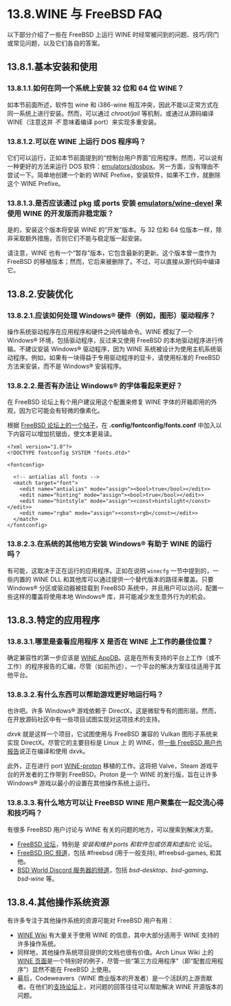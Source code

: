 # 13.8.WINE 与 FreeBSD FAQ

以下部分介绍了一些在 FreeBSD 上运行 WINE 时经常被问到的问题、技巧/窍门或常见问题，以及它们各自的答案。

## 13.8.1.基本安装和使用

### 13.8.1.1.如何在同一个系统上安装 32 位和 64 位 WINE？

如本节前面所述，软件包 wine 和 i386-wine 相互冲突，因此不能以正常方式在同一系统上进行安装。然而，可以通过 _chroot/jail_ 等机制，或通过从源码编译 WINE（注意这并 _不_ 意味着编译 port）来实现多重安装。

### 13.8.1.2.可以在 WINE 上运行 DOS 程序吗？

它们可以运行，正如本节前面提到的“控制台用户界面”应用程序。然而，可以说有一种更好的方法来运行 DOS 软件：[emulators/dosbox](https://cgit.freebsd.org/ports/tree/emulators/dosbox/pkg-descr)。另一方面，没有理由不尝试一下。简单地创建一个新的 WINE Prefixe，安装软件，如果不工作，就删除这个 WINE Prefixe。

### 13.8.1.3.是否应该通过 pkg 或 ports 安装 [emulators/wine-devel](https://cgit.freebsd.org/ports/tree/emulators/wine-devel/pkg-descr) 来使用 WINE 的开发版而非稳定版？

是的，安装这个版本将安装 WINE 的“开发”版本。与 32 位和 64 位版本一样，除非采取额外措施，否则它们不能与稳定版一起安装。

请注意，WINE 也有一个“暂存”版本，它包含最新的更新。这个版本曾一度作为 FreeBSD 的移植版本；然而，它后来被删除了。不过，可以直接从源代码中编译它。

## 13.8.2.安装优化

### 13.8.2.1.应该如何处理 Windows® 硬件（例如，图形）驱动程序？

操作系统驱动程序在应用程序和硬件之间传输命令。WINE 模拟了一个 Windows® 环境，包括驱动程序，反过来又使用 FreeBSD 的本地驱动程序进行传输。不建议安装 Windows® 驱动程序，因为 WINE 系统被设计为使用主机系统驱动程序。例如，如果有一块得益于专用驱动程序的显卡，请使用标准的 FreeBSD 方法来安装，而不是 Windows® 安装程序。

### 13.8.2.2.是否有办法让 Windows® 的字体看起来更好？

在 FreeBSD 论坛上有个用户建议用这个配置来修复 WINE 字体的开箱即用的外观，因为它可能会有轻微的像素化。

根据 [FreeBSD 论坛上的一个帖子](https://forums.freebsd.org/threads/make-wine-ui-fonts-look-good.68273/)，在 **.config/fontconfig/fonts.conf** 中加入以下内容可以增加抗锯齿，使文本更易读。

```shell
<?xml version="1.0"?>
<!DOCTYPE fontconfig SYSTEM "fonts.dtd>"

<fontconfig>

  <!-- antialias all fonts -->
  <match target="font">
    <edit name="antialias" mode="assign"><bool>true</bool></edit>>
    <edit name="hinting" mode="assign"><bool>true</bool></edit>>
    <edit name="hintstyle" mode="assign"><const>hintslight</const></edit>>
    <edit name="rgba" mode="assign"><const>rgb</const></edit>>
  </match>
</fontconfig>
```

### 13.8.2.3.在系统的其他地方安装 Windows® 有助于 WINE 的运行吗？

有可能，这取决于正在运行的应用程序。正如在说明 `winecfg` 一节中提到的，一些内置的 WINE DLL 和其他库可以通过提供一个替代版本的路径来覆盖。只要 Windows® 分区或驱动器被挂载到 FreeBSD 系统中，并且用户可以访问，配置一些这样的覆盖将使用本地 Windows® 库，并可能减少发生意外行为的机会。

## 13.8.3.特定的应用程序

### 13.8.3.1.哪里是查看应用程序 X 是否在 WINE 上工作的最佳位置？

确定兼容性的第一步应该是 [WINE AppDB](https://appdb.winehq.org/)。这是在所有支持的平台上工作（或不工作）的程序报告的汇编，尽管（如前所述），一个平台的解决方案往往适用于其他平台。

### 13.8.3.2.有什么东西可以帮助游戏更好地运行吗？

也许吧。许多 Windows® 游戏依赖于 DirectX，这是微软专有的图形层。然而，在开放源码社区中有一些项目试图实现对这项技术的支持。

_dxvk_ 就是这样一个项目，它试图使用与 FreeBSD 兼容的 Vulkan 图形子系统来实现 DirectX。尽管它的主要目标是 Linux 上 的 WINE，但[一些 FreeBSD 用户也报告](https://forums.freebsd.org/threads/what-about-gaming-on-freebsd.723/page-9)说正在编译和使用 dxvk。

此外，正在进行 port [WINE-proton](https://www.freshports.org/emulators/wine-proton/) 移植的工作。这将把 Valve，Steam 游戏平台的开发者的工作带到 FreeBSD。Proton 是一个 WINE 的发行版，旨在让许多 Windows® 游戏以最小的设置在其他操作系统上运行。

### 13.8.3.3.有什么地方可以让 FreeBSD WINE 用户聚集在一起交流心得和技巧吗？

有很多 FreeBSD 用户讨论与 WINE 有关的问题的地方，可以搜索到解决方案。

- [FreeBSD 论坛](https://forums.freebsd.org/)，特别是 _安装和维护 ports 和软件包或仿真和虚拟化_ 论坛。
- [FreeBSD IRC 频道](https://wiki.freebsd.org/IRC/Channels)，包括 #freebsd (用于一般支持), #freebsd-games, 和其他。
- [BSD World Discord 服务器的频道](https://discord.gg/2CCuhCt)，包括 _bsd-desktop_、_bsd-gaming_、_bsd-wine_ 等。

## 13.8.4.其他操作系统资源

有许多专注于其他操作系统的资源可能对 FreeBSD 用户有用：

- [WINE Wiki](https://wiki.winehq.org/) 有大量关于使用 WINE 的信息，其中大部分适用于 WINE 支持的许多操作系统。
- 同样地，其他操作系统项目提供的文档也很有价值。Arch Linux Wiki 上的 [WINE 页面](https://wiki.archlinux.org/index.php/wine)是一个特别好的例子，尽管一些“第三方应用程序”（即“配套应用程序”）显然不能在 FreeBSD 上使用。
- 最后，Codeweavers（WINE 商业版本的开发者）是一个活跃的上游贡献者。在他们的[支持论坛](https://www.codeweavers.com/support/forums)上，对问题的回答往往可以帮助解决 WINE 开源版本的问题。
